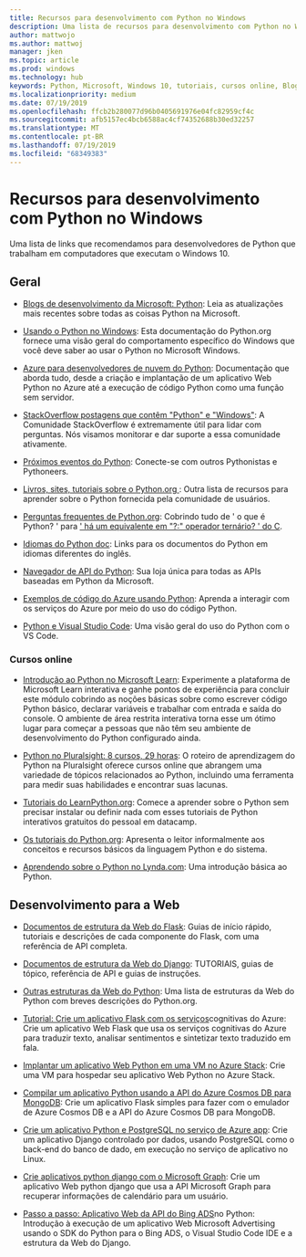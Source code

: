 ```yaml
---
title: Recursos para desenvolvimento com Python no Windows
description: Uma lista de recursos para desenvolvimento com Python no Windows.
author: mattwojo
ms.author: mattwoj
manager: jken
ms.topic: article
ms.prod: windows
ms.technology: hub
keywords: Python, Microsoft, Windows 10, tutoriais, cursos online, Blogs, eventos
ms.localizationpriority: medium
ms.date: 07/19/2019
ms.openlocfilehash: ffcb2b280077d96b0405691976e04fc82959cf4c
ms.sourcegitcommit: afb5157ec4bcb6588ac4cf74352688b30ed32257
ms.translationtype: MT
ms.contentlocale: pt-BR
ms.lasthandoff: 07/19/2019
ms.locfileid: "68349383"
---
```

# <a name="resources-for-developing-with-python-on-windows"></a>Recursos para desenvolvimento com Python no Windows

Uma lista de links que recomendamos para desenvolvedores de Python que trabalham em computadores que executam o Windows 10.

## <a name="general"></a>Geral

- [Blogs de desenvolvimento da Microsoft: Python](https://devblogs.microsoft.com/python/): Leia as atualizações mais recentes sobre todas as coisas Python na Microsoft.

- [Usando o Python no Windows](https://docs.python.org/3/using/windows.html): Esta documentação do Python.org fornece uma visão geral do comportamento específico do Windows que você deve saber ao usar o Python no Microsoft Windows.

- [Azure para desenvolvedores de nuvem do Python](https://docs.microsoft.com/azure/python/): Documentação que aborda tudo, desde a criação e implantação de um aplicativo Web Python no Azure até a execução de código Python como uma função sem servidor.

- [StackOverflow postagens que contêm "Python" e "Windows"](https://stackoverflow.com/questions/4750806/how-do-i-install-pip-on-windows/12476379): A Comunidade StackOverflow é extremamente útil para lidar com perguntas. Nós visamos monitorar e dar suporte a essa comunidade ativamente.

- [Próximos eventos do Python](https://www.python.org/events/python-events): Conecte-se com outros Pythonistas e Pythoneers.

- [Livros, sites, tutoriais sobre o Python.org ](https://wiki.python.org/moin/BeginnersGuide/Programmers): Outra lista de recursos para aprender sobre o Python fornecida pela comunidade de usuários.

- [Perguntas frequentes de Python.org](https://docs.python.org/3/faq/): Cobrindo tudo de ' o que é Python? ' para [' há um equivalente em "?:" operador ternário? ' do C](https://docs.python.org/3/faq/programming.html#is-there-an-equivalent-of-c-s-ternary-operator).

- [Idiomas do Python doc](https://wiki.python.org/moin/Languages): Links para os documentos do Python em idiomas diferentes do inglês.

- [Navegador de API do Python](https://docs.microsoft.com/python/api/?view=azure-python): Sua loja única para todas as APIs baseadas em Python da Microsoft.

- [Exemplos de código do Azure usando Python](https://azure.microsoft.com/en-us/resources/samples/?platform=python&sort=0): Aprenda a interagir com os serviços do Azure por meio do uso do código Python.

- [Python e Visual Studio Code](https://code.visualstudio.com/docs/languages/python): Uma visão geral do uso do Python com o VS Code.


### <a name="online-courses"></a>Cursos online

- [Introdução ao Python no Microsoft Learn](https://docs.microsoft.com/en-us/learn/modules/intro-to-python/): Experimente a plataforma de Microsoft Learn interativa e ganhe pontos de experiência para concluir este módulo cobrindo as noções básicas sobre como escrever código Python básico, declarar variáveis e trabalhar com entrada e saída do console. O ambiente de área restrita interativa torna esse um ótimo lugar para começar a pessoas que não têm seu ambiente de desenvolvimento do Python configurado ainda.

- [Python no Pluralsight: 8 cursos, 29 horas](https://app.pluralsight.com/paths/skills/python): O roteiro de aprendizagem do Python na Pluralsight oferece cursos online que abrangem uma variedade de tópicos relacionados ao Python, incluindo uma ferramenta para medir suas habilidades e encontrar suas lacunas.

- [Tutoriais do LearnPython.org](https://www.learnpython.org/): Comece a aprender sobre o Python sem precisar instalar ou definir nada com esses tutoriais de Python interativos gratuitos do pessoal em datacamp.

- [Os tutoriais do Python.org](https://docs.python.org/3/tutorial/index.html): Apresenta o leitor informalmente aos conceitos e recursos básicos da linguagem Python e do sistema.

- [Aprendendo sobre o Python no Lynda.com](https://www.lynda.com/Python-tutorials/Learning-Python/661773-2.html): Uma introdução básica ao Python.

## <a name="web-development"></a>Desenvolvimento para a Web

- [Documentos de estrutura da Web do Flask](https://flask.palletsprojects.com/en/1.1.x/): Guias de início rápido, tutoriais e descrições de cada componente do Flask, com uma referência de API completa.

- [Documentos de estrutura da Web do Django](https://docs.djangoproject.com/en/2.2/): TUTORIAIS, guias de tópico, referência de API e guias de instruções.

- [Outras estruturas da Web do Python](https://wiki.python.org/moin/WebFrameworks): Uma lista de estruturas da Web do Python com breves descrições do Python.org.

- [Tutorial: Crie um aplicativo Flask com os serviços](https://docs.microsoft.com/azure/cognitive-services/translator/tutorial-build-flask-app-translation-synthesis)cognitivas do Azure: Crie um aplicativo Web Flask que usa os serviços cognitivas do Azure para traduzir texto, analisar sentimentos e sintetizar texto traduzido em fala.

- [Implantar um aplicativo Web Python em uma VM no Azure Stack](https://docs.microsoft.com/azure-stack/user/azure-stack-dev-start-howto-vm-python): Crie uma VM para hospedar seu aplicativo Web Python no Azure Stack.

- [Compilar um aplicativo Python usando a API do Azure Cosmos DB para MongoDB](https://docs.microsoft.com/azure/cosmos-db/create-mongodb-flask): Crie um aplicativo Flask simples para fazer com o emulador de Azure Cosmos DB e a API do Azure Cosmos DB para MongoDB.

- [Crie um aplicativo Python e PostgreSQL no serviço de Azure app](https://docs.microsoft.com/azure/app-service/containers/tutorial-python-postgresql-app): Crie um aplicativo Django controlado por dados, usando PostgreSQL como o back-end do banco de dado, em execução no serviço de aplicativo no Linux.

- [Crie aplicativos python django com o Microsoft Graph](https://docs.microsoft.com/graph/tutorials/python): Crie um aplicativo Web python django que usa a API Microsoft Graph para recuperar informações de calendário para um usuário.

- [Passo a passo: Aplicativo Web da API do Bing ADS](https://docs.microsoft.com/advertising/guides/walkthrough-web-application-python?view=bingads-13)no Python: Introdução à execução de um aplicativo Web Microsoft Advertising usando o SDK do Python para o Bing ADS, o Visual Studio Code IDE e a estrutura da Web do Django.

<!-- ## Data Science and Machine Learning

- Anaconda - brief description
- Canopy - brief description
- TensorFlow - brief description
- Scikit-Learn, Keras, PyTorch, etc - brief descriptions

## Desktop GUI app and IoT development

- PyQT - brief description
- PyJs - brief description
- PyGUI - brief descriptio
- Kivy - brief descriptio
- PyGTK - brief descriptio
- WxPython - brief description
- PyGame - brief description (with links to our internal games once they're done?) -->
